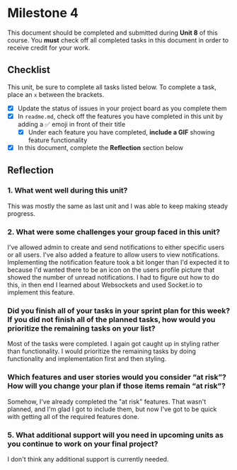 # Milestone 4

This document should be completed and submitted during **Unit 8** of this course. You **must** check off all completed tasks in this document in order to receive credit for your work.

## Checklist

This unit, be sure to complete all tasks listed below. To complete a task, place an `x` between the brackets.

- [X] Update the status of issues in your project board as you complete them
- [X] In `readme.md`, check off the features you have completed in this unit by adding a ✅ emoji in front of their title
  - [X] Under each feature you have completed, **include a GIF** showing feature functionality
- [X] In this document, complete the **Reflection** section below

## Reflection

### 1. What went well during this unit?

This was mostly the same as last unit and I was able to keep making steady progress.

### 2. What were some challenges your group faced in this unit?

I've allowed admin to create and send notifications to either specific users or all users. I've also added a feature to allow users to view notifications. Implementing the notification feature took a bit longer than I'd expected it to because I'd wanted there to be an icon on the users profile picture that showed the number of unread notifications. I had to figure out how to do this, in then end I learned about Websockets and used Socket.io to implement this feature.

### Did you finish all of your tasks in your sprint plan for this week? If you did not finish all of the planned tasks, how would you prioritize the remaining tasks on your list?

Most of the tasks were completed. I again got caught up in styling rather than functionality. I would prioritize the remaining tasks by doing functionality and implementation first and then styling.

### Which features and user stories would you consider “at risk”? How will you change your plan if those items remain “at risk”?

Somehow, I've already completed the "at risk" features. That wasn't planned, and I'm glad I got to include them, but now I've got to be quick with getting all of the required features done.

### 5. What additional support will you need in upcoming units as you continue to work on your final project?

I don't think any additional support is currently needed.
